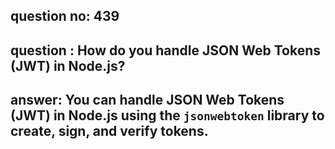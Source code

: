 
      
## question no: 439

## question : How do you handle JSON Web Tokens (JWT) in Node.js?

## answer: You can handle JSON Web Tokens (JWT) in Node.js using the `jsonwebtoken` library to create, sign, and verify tokens.
      